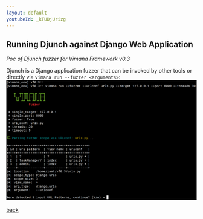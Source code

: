 ```yaml
---
layout: default
youtubeId: _kTUDjUrizg
---
```


## Running Djunch against Django Web Application

_Poc of Djunch fuzzer for Vimana Framework v0.3_

Djunch is a Django application fuzzer that can be invoked by other tools or directly via `vimana run --fuzzer <arguments>`:
![Alt text](https://github.com/s4dhulabs/s4dhulabs.github.io/blob/master/resources/imgs/run_fuzzer2.png?raw=true "VIMANAFRAMEWORK")


[back](./index.html)
